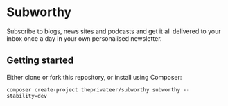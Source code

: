 # Subworthy

Subscribe to blogs, news sites and podcasts and get it all delivered to your inbox once a day in your own personalised newsletter.

## Getting started

Either clone or fork this repository, or install using Composer:

```shell
composer create-project theprivateer/subworthy subworthy --stability=dev
```
